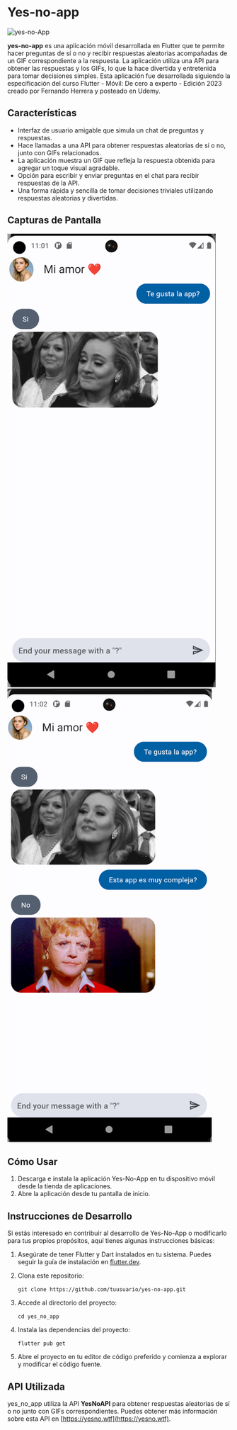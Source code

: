 # Yes-no-app

![yes-no-App](https://github.com/SanJingSung/yes_no_app/lib\presentation\images\yes_no.png)

**yes-no-app** es una aplicación móvil desarrollada en Flutter que te permite hacer preguntas de sí o no y recibir respuestas aleatorias acompañadas de un GIF correspondiente a la respuesta. La aplicación utiliza una API para obtener las respuestas y los GIFs, lo que la hace divertida y entretenida para tomar decisiones simples. Esta aplicación fue desarrollada siguiendo la especificación del curso Flutter - Móvil: De cero a experto - Edición 2023 creado por Fernando Herrera y posteado en Udemy.

## Características

- Interfaz de usuario amigable que simula un chat de preguntas y respuestas.
- Hace llamadas a una API para obtener respuestas aleatorias de sí o no, junto con GIFs relacionados.
- La aplicación muestra un GIF que refleja la respuesta obtenida para agregar un toque visual agradable.
- Opción para escribir y enviar preguntas en el chat para recibir respuestas de la API.
- Una forma rápida y sencilla de tomar decisiones triviales utilizando respuestas aleatorias y divertidas.

## Capturas de Pantalla

![Captura de Pantalla 1](lib\presentation\images\screenshot1.png) ![Captura de Pantalla 2](lib\presentation\images\screenshot2.png)

## Cómo Usar

1. Descarga e instala la aplicación Yes-No-App en tu dispositivo móvil desde la tienda de aplicaciones.
2. Abre la aplicación desde tu pantalla de inicio.

## Instrucciones de Desarrollo

Si estás interesado en contribuir al desarrollo de Yes-No-App o modificarlo para tus propios propósitos, aquí tienes algunas instrucciones básicas:

1. Asegúrate de tener Flutter y Dart instalados en tu sistema. Puedes seguir la guía de instalación en [flutter.dev](https://flutter.dev/docs/get-started/install).

2. Clona este repositorio:

   ```
   git clone https://github.com/tuusuario/yes-no-app.git
   ```

3. Accede al directorio del proyecto:

   ```
   cd yes_no_app
   ```

4. Instala las dependencias del proyecto:

   ```
   flutter pub get
   ```

5. Abre el proyecto en tu editor de código preferido y comienza a explorar y modificar el código fuente.

## API Utilizada

yes_no_app utiliza la API **YesNoAPI** para obtener respuestas aleatorias de sí o no junto con GIFs correspondientes. Puedes obtener más información sobre esta API en [https://yesno.wtf](https://yesno.wtf).
